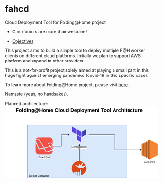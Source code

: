 # fahcd
Cloud Deployment Tool for Folding@Home project

* Contributors are more than welcome!

* [Objectives](https://github.com/arpanadhikari/fahcd/blob/master/objectives.md)

This project aims to build a simple tool to deploy multiple F@H worker clients on different cloud platforms. 
Initially we plan to support AWS platform and expand to other providers.


This is a not-for-profit project solely aimed at playing a small part in this huge fight against emerging pandemics (covid-19 in this specific case).


To learn more about Folding@Home project, please visit [here](https://foldingathome.org/covid19/) .


Namaste (yeah, no handsakes).

Planned architecture:
![](assets/architecture.png)
